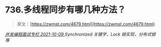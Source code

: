 <!--yml
category: 未分类
date: 0001-01-01 00:00:00
--->

# 736.多线程同步有哪几种方法？

> 原文：[https://zwmst.com/4679.html](https://zwmst.com/4679.html)

   [ *并发编程面试专栏* ](https://zwmst.com/%e5%b9%b6%e5%8f%91%e7%bc%96%e7%a8%8b%e9%9d%a2%e8%af%95%e4%b8%93%e6%a0%8f)*[ <time datetime="2021-10-10T01:11:27+08:00"> 2021-10-09 </time> ](https://zwmst.com/4679.html)  Synchronized 关键字，Lock 锁实现，分布式锁等*